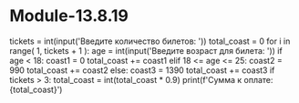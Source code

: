 # Module-13.8.19
tickets = int(input('Введите количество билетов: '))
total_coast = 0
for i in range( 1, tickets + 1 ):
    age = int(input('Введите возраст для  билета: '))
    if age < 18:
        coast1 = 0
        total_coast += coast1
    elif 18 <= age <= 25:
        coast2 = 990
        total_coast += coast2
    else:
        coast3 = 1390
        total_coast += coast3
if tickets > 3:
    total_coast = int(total_coast * 0.9)
print(f'Сумма к оплате: {total_coast}')

